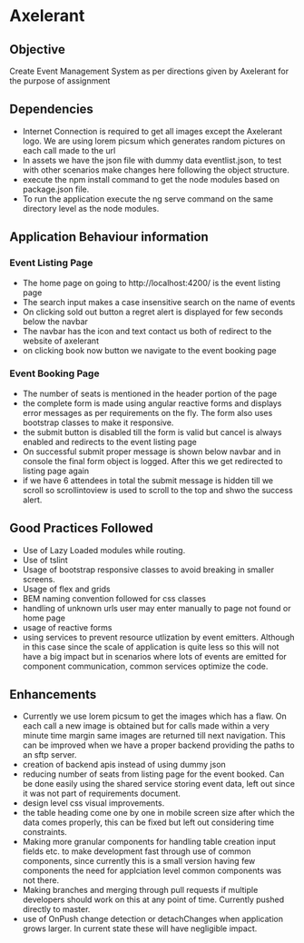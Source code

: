 # Axelerant
## Objective
Create Event Management System as per directions given by Axelerant for the purpose of assignment

## Dependencies
- Internet Connection is required to get all images except the Axelerant logo. We are using lorem picsum which generates random pictures on each call made to the url
- In assets we have the json file with dummy data eventlist.json, to test with other scenarios make changes here following the object structure.
- execute the npm install command to get the node modules based on package.json file.
- To run the application execute the ng serve command on the same directory level as the node modules.

## Application Behaviour information
### Event Listing Page
- The home page on going to http://localhost:4200/ is the event listing page
- The search input makes a case insensitive search on the name of events
- On clicking sold out button a regret alert is displayed for few seconds below the navbar
- The navbar has the icon and text contact us both of redirect to the website of axelerant
- on clicking book now button we navigate to the event booking page

### Event Booking Page
- The number of seats is mentioned in the header portion of the page
- the complete form is made using angular reactive forms and displays error messages as per requirements on the fly. The form also uses bootstrap classes to make it responsive.
- the submit button is disabled till the form is valid but cancel is always enabled and redirects to the event listing page
- On successful submit proper message is shown below navbar and in console the final form object is logged. After this we get redirected to listing page again
- if we have 6 attendees in total the submit message is hidden till we scroll so scrollintoview is used to scroll to the top and shwo the success alert.

## Good Practices Followed
- Use of Lazy Loaded modules while routing.
- Use of tslint
- Usage of bootstrap responsive classes to avoid breaking in smaller screens. 
- Usage of flex and grids
- BEM naming convention followed for css classes
- handling of unknown urls user may enter manually to page not found or home page
- usage of reactive forms
- using services to prevent resource utlization by event emitters. Although in this case since the scale of application is quite less so this will not have a big impact but in scenarios where lots of events are emitted for component communication, common services optimize the code.

## Enhancements
- Currently we use lorem picsum to get the images which has a flaw. On each call a new image is obtained but for calls made within a very minute time margin same images are returned till next navigation.
This can be improved when we have a proper backend providing the paths to an sftp server.
- creation of backend apis instead of using dummy json
- reducing number of seats from listing page for the event booked. Can be done easily using the shared service storing event data, left out since it was not part of requirements document.
- design level css visual improvements.
- the table heading come one by one in mobile screen size after which the data comes properly, this can be fixed but left out considering time constraints.
- Making more granular components for handling table creation input fields etc. to make development fast through use of common components, since currently this is a small version having few components the need for applciation level common components was not there.
- Making branches and merging through pull requests if multiple developers should work on this at any point of time. Currently pushed directly to master.
- use of OnPush change detection or detachChanges when application grows larger. In current state these will have negligible impact.
